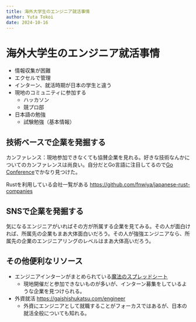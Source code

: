 ```yaml
---
title: 海外大学生のエンジニア就活事情
author: Yuta Tokoi
date: 2024-10-16
---
```


# 海外大学生のエンジニア就活事情

- 情報収集が困難
- エクセルで管理
- インターン、就活時期が日本の学生と違う
- 現地のコミュニティに参加する
	- ハッカソン
	- 競プロ部
- 日本語の勉強
	- 試験勉強（基本情報）

## 技術ベースで企業を発掘する

カンファレンス：現地参加できなくても協賛企業を見れる。好きな技術なんかについてのカンファレンスは尚良い。自分だとGo言語に注目してるので[Go Conference](https://gocon.jp/2024/)でかなり見つけた。

Rustを利用している会社一覧がある https://github.com/fnwiya/japanese-rust-companies

## SNSで企業を発掘する

気になるエンジニアがいればその方が所属する企業を見てみる。その人が面白ければ、所属先の企業もまあ大体面白いだろう。その人が強強エンジニアなら、所属先の企業のエンジニアリングのレベルはまあ大体高いだろう。

## その他便利なリソース

- エンジニアインターンがまとめられている[魔法のスプレッドシート](https://magic-spreadsheets.github.io/)
	- 現地開催だと参加できないものが多いが、インターン募集をしているような企業を見つけられる。
- 外資就活 https://gaishishukatsu.com/engineer
	- 外資にエンジニアとして就職することがフォーカスではあるが、日本の就活全般についても知れる。